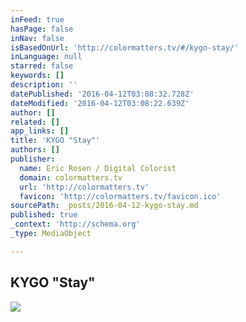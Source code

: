```yaml
---
inFeed: true
hasPage: false
inNav: false
isBasedOnUrl: 'http://colormatters.tv/#/kygo-stay/'
inLanguage: null
starred: false
keywords: []
description: ''
datePublished: '2016-04-12T03:08:32.728Z'
dateModified: '2016-04-12T03:08:22.639Z'
author: []
related: []
app_links: []
title: 'KYGO "Stay"'
authors: []
publisher:
  name: Eric Rosen / Digital Colorist
  domain: colormatters.tv
  url: 'http://colormatters.tv'
  favicon: 'http://colormatters.tv/favicon.ico'
sourcePath: _posts/2016-04-12-kygo-stay.md
published: true
_context: 'http://schema.org'
_type: MediaObject

---
```

<article style=""><h1>KYGO "Stay"</h1><img src="https://s3-us-west-2.amazonaws.com/the-grid-img/p/e6df41f7e05ccf1537634b70abef14bda69a58dd.jpg" /></article>